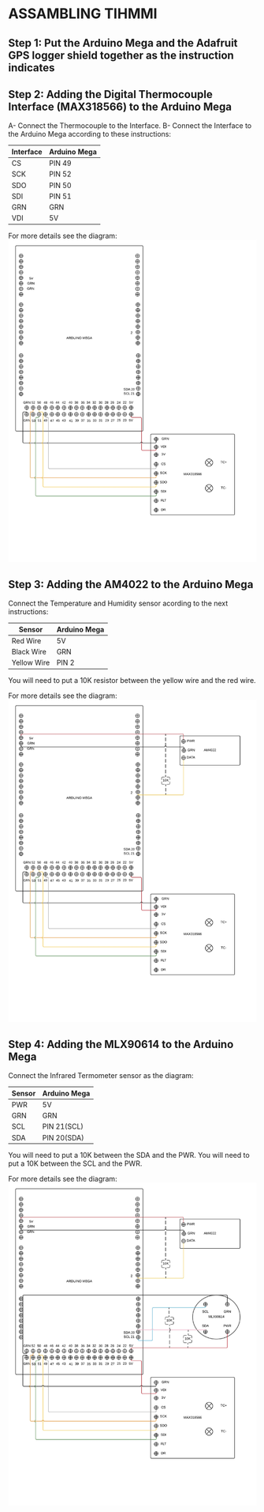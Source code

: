 ﻿# ASSAMBLING TIHMMI

## Step 1: Put the Arduino Mega and the Adafruit GPS logger shield together as the instruction indicates

## Step 2: Adding the Digital Thermocouple Interface (MAX318566) to the Arduino Mega
 A- Connect the Thermocouple to the Interface.
 B- Connect the Interface to the Arduino Mega according to these instructions:
 
 |Interface                                                 | Arduino Mega                                             |
 |----------------------------------------------------------|----------------------------------------------------------|
 | CS                                                       | PIN 49                                                   |
 | SCK      | PIN 52       |
 | SDO      | PIN 50       |
 | SDI      | PIN 51       |
 | GRN      | GRN          |
 | VDI      | 5V           |
 
 
For more details see the diagram:
![](Steps1.jpg)

## Step 3: Adding the AM4022 to the Arduino Mega
Connect the Temperature and Humidity sensor acording to the next instructions:

| Sensor      | Arduino Mega |
|-------------|--------------|
| Red Wire    | 5V           |
| Black Wire  | GRN          |
| Yellow Wire | PIN 2        |


You will need to put a 10K resistor between the yellow wire and the red wire.

For more details see the diagram:
![](Step2.jpg)


## Step 4: Adding the MLX90614 to the Arduino Mega
Connect the Infrared Termometer sensor as the diagram:

| Sensor      | Arduino Mega |
|-------------|--------------|
| PWR         | 5V           |
| GRN         | GRN          |
| SCL         | PIN 21(SCL)  |
| SDA         | PIN 20(SDA)  |


You will need to put a 10K between the SDA and the PWR.
You will need to put a 10K between the SCL and the PWR.

For more details see the diagram:
![](Step3.jpg)

 

